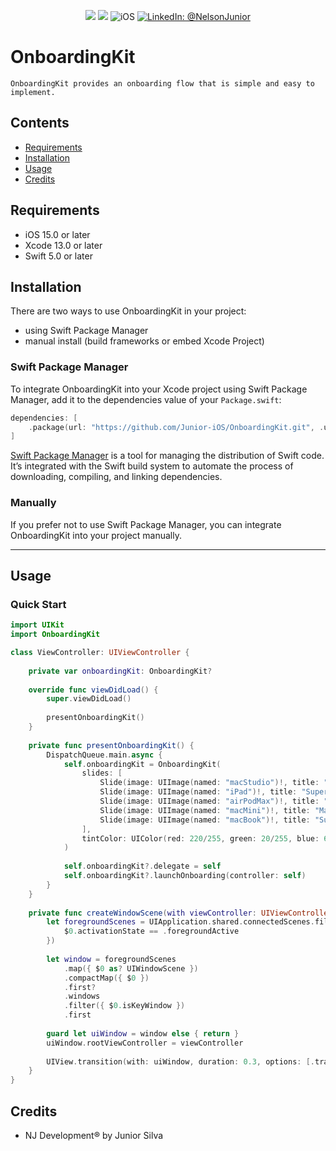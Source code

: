 <p align="center">
    <img src="https://img.shields.io/badge/Swift-5.7-orange.svg" />
    <img src="https://img.shields.io/badge/Xcode-14.2.X-orange.svg" />
    <img src="https://img.shields.io/badge/platforms-iOS-brightgreen.svg?style=flat" alt="iOS" />
    <a href="https://www.linkedin.com/in/nelson-junior-70b113100/" target="_blank">
        <img src="https://img.shields.io/badge/LinkedIn-@NelsonJunior-blue.svg?style=flat" alt="LinkedIn: @NelsonJunior" />
    </a>
</p>

# OnboardingKit

    OnboardingKit provides an onboarding flow that is simple and easy to implement.

## Contents

- [Requirements](#requirements)
- [Installation](#installation)
- [Usage](#usage)
- [Credits](#credits)

## Requirements

- iOS 15.0 or later
- Xcode 13.0 or later
- Swift 5.0 or later


## Installation
There are two ways to use OnboardingKit in your project:
- using Swift Package Manager
- manual install (build frameworks or embed Xcode Project)

### Swift Package Manager

To integrate OnboardingKit into your Xcode project using Swift Package Manager, add it to the dependencies value of your `Package.swift`:

```swift
dependencies: [
    .package(url: "https://github.com/Junior-iOS/OnboardingKit.git", .upToNextMajor(from: "1.0.0"))
]
```

[Swift Package Manager](https://swift.org/package-manager/) is a tool for managing the distribution of Swift code. It’s integrated with the Swift build system to automate the process of downloading, compiling, and linking dependencies.

### Manually

If you prefer not to use Swift Package Manager, you can integrate OnboardingKit into your project manually.

---

## Usage

### Quick Start

```swift
import UIKit
import OnboardingKit

class ViewController: UIViewController {
    
    private var onboardingKit: OnboardingKit?
    
    override func viewDidLoad() {
        super.viewDidLoad()
        
        presentOnboardingKit()
    }
    
    private func presentOnboardingKit() {
        DispatchQueue.main.async {
            self.onboardingKit = OnboardingKit(
                slides: [
                    Slide(image: UIImage(named: "macStudio")!, title: "Stunningly compact. Extensive connectivity. Outrageous performance. Ready to dive in?"),
                    Slide(image: UIImage(named: "iPad")!, title: "Supercharged by the Apple M1 chip. 12MP Ultra Wide front camera with Center Stage."),
                    Slide(image: UIImage(named: "airPodMax")!, title: "Introducing AirPods Max — The ultimate personal listening experience is here."),
                    Slide(image: UIImage(named: "macMini")!, title: "Mac mini with M2 packs the speed you need to get more done faster."),
                    Slide(image: UIImage(named: "macBook")!, title: "Supercharged by M2 Pro or M2 Max, MacBook Pro takes its power and efficiency further than ever."),
                ],
                tintColor: UIColor(red: 220/255, green: 20/255, blue: 60/255, alpha: 1)
            )
            
            self.onboardingKit?.delegate = self
            self.onboardingKit?.launchOnboarding(controller: self)
        }
    }
    
    private func createWindowScene(with viewController: UIViewController) {
        let foregroundScenes = UIApplication.shared.connectedScenes.filter({
            $0.activationState == .foregroundActive
        })
        
        let window = foregroundScenes
            .map({ $0 as? UIWindowScene })
            .compactMap({ $0 })
            .first?
            .windows
            .filter({ $0.isKeyWindow })
            .first
        
        guard let uiWindow = window else { return }
        uiWindow.rootViewController = viewController
        
        UIView.transition(with: uiWindow, duration: 0.3, options: [.transitionCrossDissolve], animations: nil)
    }
}
```

## Credits

- NJ Development® by Junior Silva

